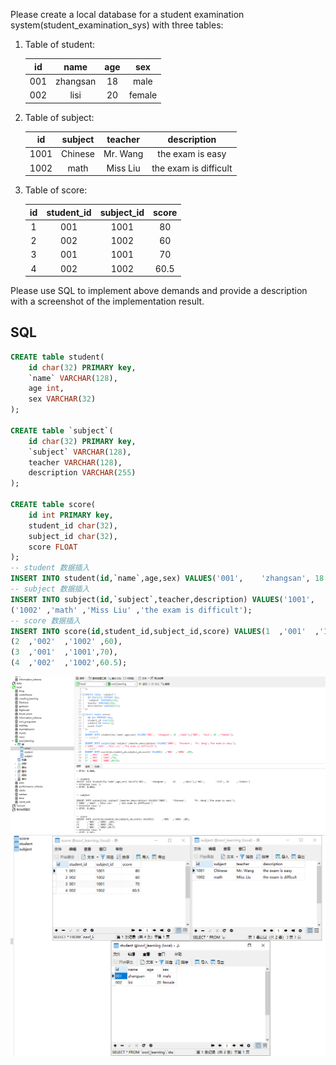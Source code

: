 Please create a local database for a student examination system(student_examination_sys) with three tables:

1. Table of student:

   |  id  | name | age  | sex  |
   | :--: | :--: | :--: | :--: |
   | 001  | zhangsan |  18  |  male  |
   | 002  | lisi |  20  |  female  |

2. Table of subject:

   |  id  | subject | teacher |   description    |
   | :--: | :-----: | :-----: | :--------------: |
   | 1001 |  Chinese   | Mr. Wang  | the exam is easy |
   | 1002 |  math   | Miss Liu  |  the exam is difficult |

3. Table of score:

   |  id  | student_id | subject_id | score |
   | :--: | :--------: | :--------: | :---: |
   |  1   |    001     |    1001    |  80   |
   |  2   |    002     |    1002    |  60   |
   |  3   |    001     |    1001    |  70   |
   |  4   |    002     |    1002    | 60.5  |

Please use SQL to implement above demands and provide a description with a screenshot of the implementation result.

##  SQL
```sql
CREATE table student(
	id char(32) PRIMARY key,
	`name` VARCHAR(128),
	age int,
	sex VARCHAR(32)
);

CREATE table `subject`(
	id char(32) PRIMARY key,
	`subject` VARCHAR(128),
	teacher VARCHAR(128),
	description VARCHAR(255)
);

CREATE table score(
	id int PRIMARY key,
	student_id char(32),
	subject_id char(32),
	score FLOAT
);
-- student 数据插入
INSERT INTO student(id,`name`,age,sex) VALUES('001',	'zhangsan',	18	,'male'),('002',	'lisi',	20	,'female');
-- subject 数据插入
INSERT INTO subject(id,`subject`,teacher,description) VALUES('1001',	'Chinese',	'Mr. Wang','the exam is easy'),
('1002'	,'math'	,'Miss Liu'	,'the exam is difficult');
-- score 数据插入
INSERT INTO score(id,student_id,subject_id,score) VALUES(1	,'001'	,'1001'	,80),
(2	,'002'	,'1002'	,60),
(3	,'001'	,'1001',70),
(4	,'002'	,'1002',60.5);
```
![sql运行](https://github.com/geticsen/SQl-Base-english-2019-10-12-6-15-6-811/blob/master/S1P7PFV3DWXOAO%250T4KAH2X.png?raw=true)
![sql运行1](https://github.com/geticsen/SQl-Base-english-2019-10-12-6-15-6-811/blob/master/%7BFH7KLV%7DJYUFC0HL%7BBIBOWC.png?raw=true)
